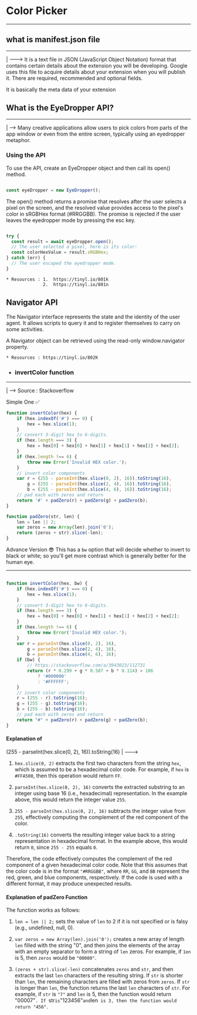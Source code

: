 # Color Picker
____________________

## what is manifest.json file 
___________________
|
---> It is a text file in JSON (JavaScript Object Notation) format that contains 
certain details about the extension you will be developing. Google uses this file 
to acquire details about your extension when you will publish it. There are required,
recommended and optional fields.

It is basically the meta data of your extension



## What is the EyeDropper API?
_____________________________
|
--> Many creative applications allow users to pick colors from parts
of the app window or even from the entire screen, typically using an eyedropper metaphor.

### Using the API
To use the API, create an EyeDropper object and then call its open() method.

```JavaScript

const eyeDropper = new EyeDropper();
```
The open() method returns a promise that resolves after the user selects a pixel on the screen, and the resolved value provides access to the pixel's color in sRGBHex format (#RRGGBB). The promise is rejected if the user leaves the eyedropper mode by pressing the esc key.

```JavaScript

try {
  const result = await eyeDropper.open();
  // The user selected a pixel, here is its color:
  const colorHexValue = result.sRGBHex;
} catch (err) {
  // The user escaped the eyedropper mode.
}
```

    * Resources : 1.  https://tinyl.io/801k
                  2.  https://tinyl.io/801n


## Navigator API
   The Navigator interface represents the state and the identity of the user agent.
It allows scripts to query it and to register themselves to carry on some activities.

A Navigator object can be retrieved using the read-only window.navigator property.

    * Resources : https://tinyl.io/802K



* ### invertColor function
__________________________
|
-->  Source : Stackoverflow

Simple One ✅

``` javaScript
function invertColor(hex) {
    if (hex.indexOf('#') === 0) {
        hex = hex.slice(1);
    }
    // convert 3-digit hex to 6-digits.
    if (hex.length === 3) {
        hex = hex[0] + hex[0] + hex[1] + hex[1] + hex[2] + hex[2];
    }
    if (hex.length !== 6) {
        throw new Error('Invalid HEX color.');
    }
    // invert color components
    var r = (255 - parseInt(hex.slice(0, 2), 16)).toString(16),
        g = (255 - parseInt(hex.slice(2, 4), 16)).toString(16),
        b = (255 - parseInt(hex.slice(4, 6), 16)).toString(16);
    // pad each with zeros and return
    return '#' + padZero(r) + padZero(g) + padZero(b);
}

function padZero(str, len) {
    len = len || 2;
    var zeros = new Array(len).join('0');
    return (zeros + str).slice(-len);
}

```

Advance Version 😎
This has a `bw` option that will decide whether to invert to black or white; 
so you'll get more contrast which is generally better for the human eye.

_______________
```javaScript

function invertColor(hex, bw) {
    if (hex.indexOf('#') === 0) {
        hex = hex.slice(1);
    }
    // convert 3-digit hex to 6-digits.
    if (hex.length === 3) {
        hex = hex[0] + hex[0] + hex[1] + hex[1] + hex[2] + hex[2];
    }
    if (hex.length !== 6) {
        throw new Error('Invalid HEX color.');
    }
    var r = parseInt(hex.slice(0, 2), 16),
        g = parseInt(hex.slice(2, 4), 16),
        b = parseInt(hex.slice(4, 6), 16);
    if (bw) {
        // https://stackoverflow.com/a/3943023/112731
        return (r * 0.299 + g * 0.587 + b * 0.114) > 186
            ? '#000000'
            : '#FFFFFF';
    }
    // invert color components
    r = (255 - r).toString(16);
    g = (255 - g).toString(16);
    b = (255 - b).toString(16);
    // pad each with zeros and return
    return "#" + padZero(r) + padZero(g) + padZero(b);
}
```



#### Explanation of 
(255 - parseInt(hex.slice(0, 2), 16)).toString(16)
|
---> 

1. `hex.slice(0, 2)` extracts the first two characters from the string `hex`,
which is assumed to be a hexadecimal color code. For example, if `hex` is `#FFA500`, then this operation would return `FF`.

2. `parseInt(hex.slice(0, 2), 16)` converts the extracted substring to an integer using base 16 
(i.e., hexadecimal) representation. In the example above, this would return the integer value `255`.

3. `255 - parseInt(hex.slice(0, 2), 16)` subtracts the integer value from `255`, effectively computing the complement of the red component of the color.

4. `.toString(16)` converts the resulting integer value back to a string representation in hexadecimal format. In the example above, this would return `0`, since `255 - 255` equals `0`.


Therefore, the code effectively computes the complement of the red component of a given hexadecimal color code. Note that this assumes that the color code is in the format `"#RRGGBB"`, where `RR`, `GG`, and `BB` represent the red, green, and blue components, respectively. If the code is used with a different format, it may produce unexpected results.




#### Explanation of padZero Function

The function works as follows:

1. `len = len || 2;` sets the value of `len` to 2 if it is not specified or is falsy (e.g., undefined, null, 0).


2. `var zeros = new Array(len).join('0');` creates a new array of length `len` filled with the string "0", and then joins the elements of the array with an empty separator to form a string of `len` zeros. For example, if `1en` is 5, then `zeros` would be `"00000"`.


3. `(zeros + str).slice(-len)` concatenates `zeros` and `str`, and then extracts the last `len` characters of the resulting string. If `str` is shorter than `len`, the remaining characters are filled with zeros from `zeros`. If `str` is longer than `len`, the function returns the last `len` characters of `str`. For example, if `str` is `"7"` and `len` is 5, then the function would return "00007"`. If `str` is `"123456"` and `len` is 3, then the function would return "456"`.
